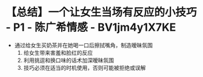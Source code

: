 # 【总结】一个让女生当场有反应的小技巧 - P1 - 陈广希情感 - BV1jm4y1X7KE

-   通过给女生买奶茶并在她喝一口后擦拭嘴角，制造暧昧氛围
    1.  给女生带来害羞和脸红的反应
    2.  利用挑逗和换口味的话术加深暧昧氛围
    3.  技巧必须在适当的时机使用，否则可能被拒绝或误解